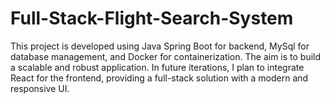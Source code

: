 # Full-Stack-Flight-Search-System
This project is developed using Java Spring Boot for backend, MySql for database management, and Docker for containerization. The aim is to build a scalable and robust application. In future iterations, I plan to integrate React for the frontend, providing a full-stack solution with a modern and responsive UI.
